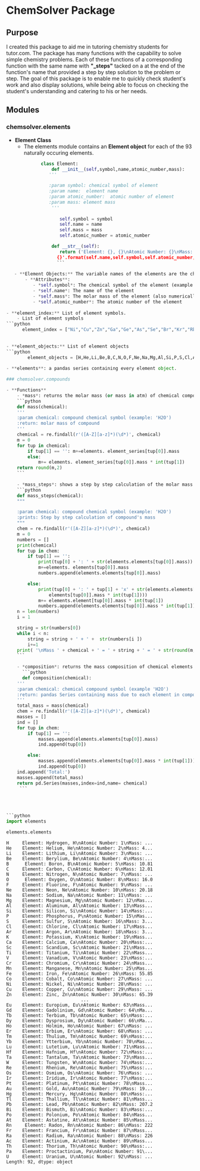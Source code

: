 
# ChemSolver Package

## Purpose
I created this package to aid me in tutoring chemistry students for tutor.com. The package has many functions with the capability to solve simple chemistry problems. Each of these functions of a corresponding function with the same name with **"_steps"** tacked on a at the end of the function's name that provided a step by step solution to the problem or step. The goal of this package is to enable me to quickly check student's work and also display solutions, while being able to focus on checking the student's understanding and catering to his or her needs.

## Modules
### chemsolver.elements

- **Element Class**
   - The elements module contains an **Element object** for each of the 93 naturally occuring elements.
```python
             class Element:
                 def __init__(self,symbol,name,atomic_number,mass):
                '''

                :param symbol: chemical symbol of element
                :param name:  element name
                :param atomic_number:  atomic number of element
                :param mass: element mass
                 '''
                 
                    self.symbol = symbol
                    self.name = name
                    self.mass = mass
                    self.atomic_number = atomic_number

                 def __str__(self):
                    return ('Element: {}, {}\nAtomic Number: {}\nMass:
                   {}'.format(self.name,self.symbol,self.atomic_number,self.mass)||
                   ```
               
   - **Element Objects:** The variable names of the elements are the chemical symbols of the elements (example: hydrogen is H)
       - **Attributes**: 
          - *self.symbol*: The chemical symbol of the element (example
          - *self.name*: The name of the element
          - *self.mass*: The molar mass of the element (also numerically equal to the mass of 1 atom of the element in atm)
          - *self.atomic_number*: The atomic number of the element  
      
- **element_index:** List of element symbols.
    - List of element symbols
```python
      element_index = ["Ni","Cu","Zn","Ga","Ge","As","Se","Br","Kr","Rb","Sr","Y","Zr","Nb","Mo","Tc","Ru","Rh","Pd","Ag","Cd","In","Sn","Sb","Te","I","Xe","Cs","Ba","La","Ce","Pr","Nd","Pm","Sm","Eu","Gd","Tb","Dy","Ho","Er","Tm","Yb","Lu","Hf","Ta","W","Re","Os","Ir","Pt","Au","Hg","Tl","Pb","Bi","Po","At","Rn","Fr","Ra","Ac","Th","Pa","U"]```
      
      
- **element_objects:** List of element objects
```python
        element_objects = [H,He,Li,Be,B,C,N,O,F,Ne,Na,Mg,Al,Si,P,S,Cl,Ar,K,Ca,Sc,Ti,V,Cr,Mn,Fe,Co,Ni,Cu,Zn,Ga,Ge,As,Se,Br,Kr,Rb,Sr,Y,Zr,Nb,Mo,Tc,Ru,Rh,Pd,Ag,Cd,In,Sn,Sb,Te,I,Xe,Cs,Ba,La,Ce,Pr,Nd,Pm,Sm,Eu,Gd,Tb,Dy,Ho,Er,Tm,Yb,Lu,Hf,Ta,W,Re,Os,Ir,Pt,Au,Hg,Tl,Pb,Bi,Po,At,Rn,Fr,Ra,Ac,Th,Pa,U]
        
- **elements**: a pandas series containing every element object.

### chemsolver.compounds

- **Functions**
    - *mass*: returns the molar mass (or mass in atm) of chemical compounds
    ```python
    def mass(chemical):
    '''
    :param chemical: compound chemical symbol (example: 'H2O')
    :return: molar mass of compound
    '''
    chemical = re.findall(r'([A-Z][a-z]*)(\d*)', chemical)
    m = 0
    for tup in chemical:
        if tup[1] == '': m+=elements. element_series[tup[0]].mass
        else:
            m+= elements. element_series[tup[0]].mass * int(tup[1])
    return round(m,2)
    ```
    
    - *mass_steps*: shows a step by step calculation of the molar mass of a compound
    ```python
    def mass_steps(chemical):
    """

    :param chemical: compound chemical symbol (example: 'H2O')
    :prints: Step by step calculation of compound's mass
    """
    chem = re.findall(r'([A-Z][a-z]*)(\d*)', chemical)
    m = 0
    numbers = []
    print(chemical)
    for tup in chem:
        if tup[1] == '':
            print(tup[0] + ': ' + str(elements.elements[tup[0]].mass))
            m+=elements. elements[tup[0]].mass
            numbers.append(elements.elements[tup[0]].mass)

        else:
            print(tup[0] + ': ' + tup[1] + 'x' + str(elements.elements[tup[0]].mass) + ' = ' + str(elements.
                elements[tup[0]].mass * int(tup[1])))
            m+= elements.element[tup[0]].mass * int(tup[1])
            numbers.append(elements.elements[tup[0]].mass * int(tup[1]))
    n = len(numbers)
    i = 1

    string = str(numbers[0])
    while i < n:
        string = string + ' + ' +  str(numbers[i ])
        i+=1 
    print( '\nMass ' + chemical + ' = ' + string + ' = ' + str(round(m,2)))
    ```
     
    - *composition*: returns the mass composition of chemical elements.
      ```python
      def composition(chemical):
    '''
    :param chemical: chemical compound symbol (example 'H2O')
    :return: pandas Series containing mass due to each element in compound and total mass of compound
    '''
    total_mass = mass(chemical)
    chem = re.findall(r'([A-Z][a-z]*)(\d*)', chemical)
    masses = []
    ind = []
    for tup in chem:
        if tup[1] == '':
            masses.append(elements.elements[tup[0]].mass)
            ind.append(tup[0])

        else:
            masses.append(elements.elements[tup[0]].mass * int(tup[1]))
            ind.append(tup[0])
    ind.append('Total:')
    masses.append(total_mass)
    return pd.Series(masses,index=ind,name= chemical) 
     ```
     
 


```python
import elements
```


```python
elements.elements
```




    H     Element: Hydrogen, H\nAtomic Number: 1\nMass: ...
    He    Element: Helium, He\nAtomic Number: 2\nMass: 4...
    Li    Element: Lithium, Li\nAtomic Number: 3\nMass: ...
    Be    Element: Berylium, Be\nAtomic Number: 4\nMass:...
    B      Element: Boron, B\nAtomic Number: 5\nMass: 10.81
    C     Element: Carbon, C\nAtomic Number: 6\nMass: 12.01
    N     Element: Nitrogen, N\nAtomic Number: 7\nMass: ...
    O      Element: Oxygen, O\nAtomic Number: 8\nMass: 16.0
    F     Element: Fluorine, F\nAtomic Number: 9\nMass: ...
    Ne    Element: Neon, Ne\nAtomic Number: 10\nMass: 20.18
    Na    Element: Sodium, Na\nAtomic Number: 11\nMass: ...
    Mg    Element: Magnesium, Mg\nAtomic Number: 12\nMas...
    Al    Element: Aluminum, Al\nAtomic Number: 13\nMass...
    Si    Element: Silicon, Si\nAtomic Number: 14\nMass:...
    P     Element: Phosphorus, P\nAtomic Number: 15\nMas...
    S     Element: Sulfur, S\nAtomic Number: 16\nMass: 3...
    Cl    Element: Chlorine, Cl\nAtomic Number: 17\nMass...
    Ar    Element: Argon, Ar\nAtomic Number: 18\nMass: 3...
    K     Element: Potassium, K\nAtomic Number: 19\nMass...
    Ca    Element: Calcium, Ca\nAtomic Number: 20\nMass:...
    Sc    Element: Scandium, Sc\nAtomic Number: 21\nMass...
    Ti    Element: Titanium, Ti\nAtomic Number: 22\nMass...
    V     Element: Vanadium, V\nAtomic Number: 23\nMass:...
    Cr    Element: Chromium, Cr\nAtomic Number: 24\nMass...
    Mn    Element: Manganese, Mn\nAtomic Number: 25\nMas...
    Fe    Element: Iron, Fe\nAtomic Number: 26\nMass: 55.85
    Co    Element: Cobalt, Co\nAtomic Number: 27\nMass: ...
    Ni    Element: Nickel, Ni\nAtomic Number: 28\nMass: ...
    Cu    Element: Copper, Cu\nAtomic Number: 29\nMass: ...
    Zn    Element: Zinc, Zn\nAtomic Number: 30\nMass: 65.39
                                ...                        
    Eu    Element: Europium, Eu\nAtomic Number: 63\nMass...
    Gd    Element: Gadolinium, Gd\nAtomic Number: 64\nMa...
    Tb    Element: Terbium, Tb\nAtomic Number: 65\nMass:...
    Dy    Element: Dysprosium, Dy\nAtomic Number: 66\nMa...
    Ho    Element: Holmim, Ho\nAtomic Number: 67\nMass: ...
    Er    Element: Erbium, Er\nAtomic Number: 68\nMass: ...
    Tm    Element: Thulium, Tm\nAtomic Number: 69\nMass:...
    Yb    Element: Ytterbium, Yb\nAtomic Number: 70\nMas...
    Lu    Element: Lutetium, Lu\nAtomic Number: 71\nMass...
    Hf    Element: Hafnium, Hf\nAtomic Number: 72\nMass:...
    Ta    Element: Tantalum, Ta\nAtomic Number: 73\nMass...
    W     Element: Tungsten, W\nAtomic Number: 74\nMass:...
    Re    Element: Rhenium, Re\nAtomic Number: 75\nMass:...
    Os    Element: Osmium, Os\nAtomic Number: 76\nMass: ...
    Ir    Element: Iridium, Ir\nAtomic Number: 77\nMass:...
    Pt    Element: Platinum, Pt\nAtomic Number: 78\nMass...
    Au    Element: Gold, Au\nAtomic Number: 79\nMass: 19...
    Hg    Element: Mercury, Hg\nAtomic Number: 80\nMass:...
    Tl    Element: Thallium, Tl\nAtomic Number: 81\nMass...
    Pb    Element: Lead, Pb\nAtomic Number: 82\nMass: 207.2
    Bi    Element: Bismuth, Bi\nAtomic Number: 83\nMass:...
    Po    Element: Polonium, Po\nAtomic Number: 84\nMass...
    At    Element: Astatine, At\nAtomic Number: 85\nMass...
    Rn     Element: Radon, Rn\nAtomic Number: 86\nMass: 222
    Fr    Element: Francium, Fr\nAtomic Number: 87\nMass...
    Ra    Element: Radium, Ra\nAtomic Number: 88\nMass: 226
    Ac    Element: Actinium, Ac\nAtomic Number: 89\nMass...
    Th    Element: Thorium, Th\nAtomic Number: 90\nMass:...
    Pa    Element: Proctactinium, Pa\nAtomic Number: 91\...
    U     Element: Uranium, U\nAtomic Number: 92\nMass: ...
    Length: 92, dtype: object




```python

```
